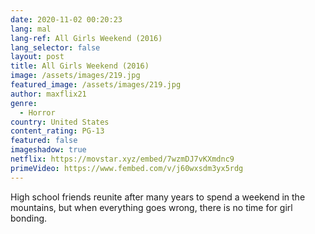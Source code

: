 ```yaml
---
date: 2020-11-02 00:20:23
lang: mal
lang-ref: All Girls Weekend (2016)
lang_selector: false
layout: post
title: All Girls Weekend (2016)
image: /assets/images/219.jpg
featured_image: /assets/images/219.jpg
author: maxflix21
genre:
  - Horror
country: United States
content_rating: PG-13
featured: false
imageshadow: true
netflix: https://movstar.xyz/embed/7wzmDJ7vKXmdnc9
primeVideo: https://www.fembed.com/v/j60wxsdm3yx5rdg
---
```

High school friends reunite after many years to spend a weekend in the mountains, but when everything goes wrong, there is no time for girl bonding.